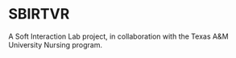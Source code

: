 # SBIRTVR
A Soft Interaction Lab project, in collaboration with the Texas A&amp;M University Nursing program.
